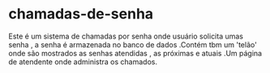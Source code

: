# chamadas-de-senha
Este é um sistema de chamadas por senha onde usuário solicita umas senha , a senha é armazenada no banco de dados .Contém tbm um 'telão' onde são mostrados as senhas atendidas , as próximas e atuais .Um página de atendente onde administra os chamados.
